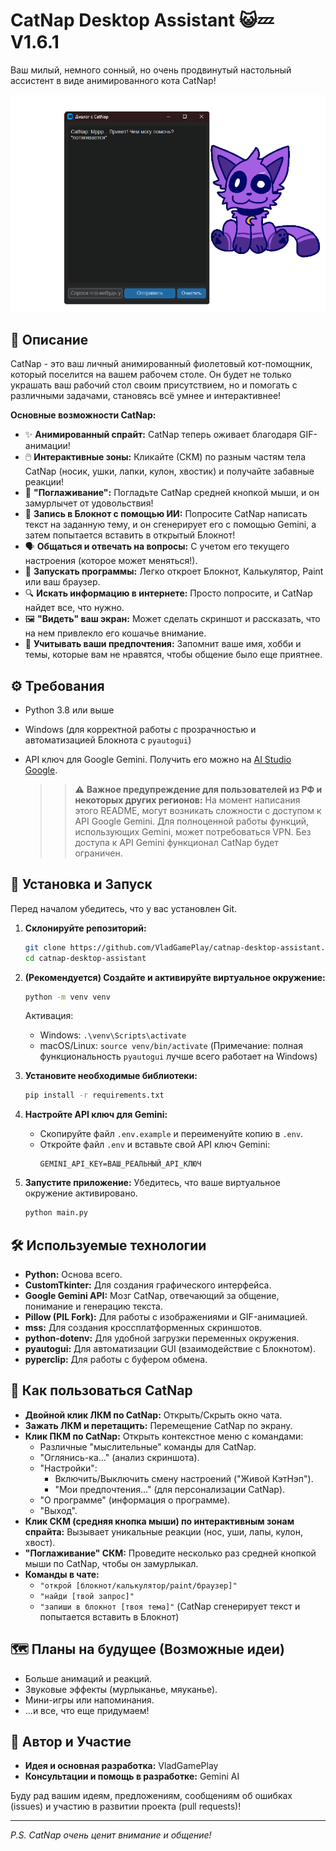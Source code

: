 # CatNap Desktop Assistant 😺💤 V1.6.1

Ваш милый, немного сонный, но очень продвинутый настольный ассистент в виде анимированного кота CatNap!

![CatNap на рабочем столе](assets/images/catnap_demo.png)

## 🌟 Описание

CatNap - это ваш личный анимированный фиолетовый кот-помощник, который поселится на вашем рабочем столе. Он будет не только украшать ваш рабочий стол своим присутствием, но и помогать с различными задачами, становясь всё умнее и интерактивнее!

**Основные возможности CatNap:**
-   ✨ **Анимированный спрайт:** CatNap теперь оживает благодаря GIF-анимации!
-   🖱️ **Интерактивные зоны:** Кликайте (СКМ) по разным частям тела CatNap (носик, ушки, лапки, кулон, хвостик) и получайте забавные реакции!
-   💖 **"Поглаживание":** Погладьте CatNap средней кнопкой мыши, и он замурлычет от удовольствия!
-   📝 **Запись в Блокнот с помощью ИИ:** Попросите CatNap написать текст на заданную тему, и он сгенерирует его с помощью Gemini, а затем попытается вставить в открытый Блокнот!
-   🗣️ **Общаться и отвечать на вопросы:** С учетом его текущего настроения (которое может меняться!).
-   🚀 **Запускать программы:** Легко откроет Блокнот, Калькулятор, Paint или ваш браузер.
-   🔍 **Искать информацию в интернете:** Просто попросите, и CatNap найдет все, что нужно.
-   🖼️ **"Видеть" ваш экран:** Может сделать скриншот и рассказать, что на нем привлекло его кошачье внимание.
-   👤 **Учитывать ваши предпочтения:** Запомнит ваше имя, хобби и темы, которые вам не нравятся, чтобы общение было еще приятнее.

## ⚙️ Требования

-   Python 3.8 или выше
-   Windows (для корректной работы с прозрачностью и автоматизацией Блокнота с `pyautogui`)
-   API ключ для Google Gemini. Получить его можно на [AI Studio Google](https://aistudio.google.com/app/apikey).

    >> ⚠️ **Важное предупреждение для пользователей из РФ и некоторых других регионов:**
    >> На момент написания этого README, могут возникать сложности с доступом к API Google Gemini. Для полноценной работы функций, использующих Gemini, может потребоваться VPN. Без доступа к API Gemini функционал CatNap будет ограничен.

## 🚀 Установка и Запуск

Перед началом убедитесь, что у вас установлен Git.

1.  **Склонируйте репозиторий:**
    ```bash
    git clone https://github.com/VladGamePlay/catnap-desktop-assistant.git
    cd catnap-desktop-assistant
    ```

2.  **(Рекомендуется) Создайте и активируйте виртуальное окружение:**
    ```bash
    python -m venv venv
    ```
    Активация:
    -   Windows: `.\venv\Scripts\activate`
    -   macOS/Linux: `source venv/bin/activate` (Примечание: полная функциональность `pyautogui` лучше всего работает на Windows)

3.  **Установите необходимые библиотеки:**
    ```bash
    pip install -r requirements.txt
    ```

4.  **Настройте API ключ для Gemini:**
    -   Скопируйте файл `.env.example` и переименуйте копию в `.env`.
    -   Откройте файл `.env` и вставьте свой API ключ Gemini:
        ```dotenv
        GEMINI_API_KEY=ВАШ_РЕАЛЬНЫЙ_API_КЛЮЧ
        ```

5.  **Запустите приложение:**
    Убедитесь, что ваше виртуальное окружение активировано.
    ```bash
    python main.py
    ```

## 🛠️ Используемые технологии

-   **Python:** Основа всего.
-   **CustomTkinter:** Для создания графического интерфейса.
-   **Google Gemini API:** Мозг CatNap, отвечающий за общение, понимание и генерацию текста.
-   **Pillow (PIL Fork):** Для работы с изображениями и GIF-анимацией.
-   **mss:** Для создания кроссплатформенных скриншотов.
-   **python-dotenv:** Для удобной загрузки переменных окружения.
-   **pyautogui:** Для автоматизации GUI (взаимодействие с Блокнотом).
-   **pyperclip:** Для работы с буфером обмена.

## 📖 Как пользоваться CatNap

-   **Двойной клик ЛКМ по CatNap:** Открыть/Скрыть окно чата.
-   **Зажать ЛКМ и перетащить:** Перемещение CatNap по экрану.
-   **Клик ПКМ по CatNap:** Открыть контекстное меню с командами:
    -   Различные "мыслительные" команды для CatNap.
    -   "Оглянись-ка..." (анализ скриншота).
    -   "Настройки":
        -   Включить/Выключить смену настроений ("Живой КэтНэп").
        -   "Мои предпочтения..." (для персонализации CatNap).
    -   "О программе" (информация о программе).
    -   "Выход".
-   **Клик СКМ (средняя кнопка мыши) по интерактивным зонам спрайта:** Вызывает уникальные реакции (нос, уши, лапы, кулон, хвост).
-   **"Поглаживание" СКМ:** Проведите несколько раз средней кнопкой мыши по CatNap, чтобы он замурлыкал.
-   **Команды в чате:**
    -   `"открой [блокнот/калькулятор/paint/браузер]"`
    -   `"найди [твой запрос]"`
    -   `"запиши в блокнот [твоя тема]"` (CatNap сгенерирует текст и попытается вставить в Блокнот)

## 🗺️ Планы на будущее (Возможные идеи)

-   Больше анимаций и реакций.
-   Звуковые эффекты (мурлыканье, мяуканье).
-   Мини-игры или напоминания.
-   ...и все, что еще придумаем!

## 🤝 Автор и Участие

-   **Идея и основная разработка:** VladGamePlay
-   **Консультации и помощь в разработке:** Gemini AI

Буду рад вашим идеям, предложениям, сообщениям об ошибках (issues) и участию в развитии проекта (pull requests)!

---

*P.S. CatNap очень ценит внимание и общение!*